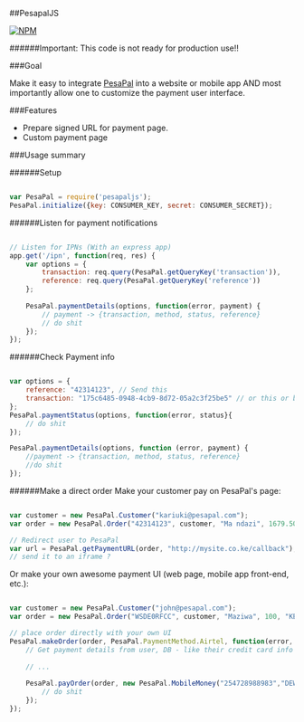 ##PesapalJS

[![NPM](https://nodei.co/npm/pesapaljs.png?downloads=true&downloadRank=true&stars=true)](https://www.npmjs.org/package/pesapaljs)

######Important: This code is not ready for production use!!

###Goal

Make it easy to integrate [PesaPal](https://www.pesapal.com) into a website or mobile app AND most importantly allow one 
to customize the payment user interface.

###Features

- Prepare signed URL for payment page.
- Custom payment page

###Usage summary

######Setup
```javascript

var PesaPal = require('pesapaljs');
PesaPal.initialize({key: CONSUMER_KEY, secret: CONSUMER_SECRET});

```
    
######Listen for payment notifications
```javascript

// Listen for IPNs (With an express app)
app.get('/ipn', function(req, res) { 
    var options = {
        transaction: req.query(PesaPal.getQueryKey('transaction')),
        reference: req.query(PesaPal.getQueryKey('reference'))
    };
    
    PesaPal.paymentDetails(options, function(error, payment) {
        // payment -> {transaction, method, status, reference}
        // do shit
    });
});

```
    
######Check Payment info
```javascript

var options = {
    reference: "42314123", // Send this
    transaction: "175c6485-0948-4cb9-8d72-05a2c3f25be5" // or this or both.
};
PesaPal.paymentStatus(options, function(error, status}{
    // do shit
});

PesaPal.paymentDetails(options, function (error, payment) {
    //payment -> {transaction, method, status, reference}
    //do shit
});

```
    
######Make a direct order
Make your customer pay on PesaPal's page:

```javascript

var customer = new PesaPal.Customer("kariuki@pesapal.com");
var order = new PesaPal.Order("42314123", customer, "Ma ndazi", 1679.50, "KES", "MERCHANT");

// Redirect user to PesaPal
var url = PesaPal.getPaymentURL(order, "http://mysite.co.ke/callback");
// send it to an iframe ?

```

Or make your own awesome payment UI (web page, mobile app front-end, etc.):

```javascript

var customer = new PesaPal.Customer("john@pesapal.com");
var order = new PesaPal.Order("WSDE0RFCC", customer, "Maziwa", 100, "KES", "MERCHANT");

// place order directly with your own UI
PesaPal.makeOrder(order, PesaPal.PaymentMethod.Airtel, function(error, order) {
    // Get payment details from user, DB - like their credit card info ;) or whatever
    
    // ...
    
    PesaPal.payOrder(order, new PesaPal.MobileMoney("254728988983","DEWEDWED"), function (error, reference, transactionId) {
        // do shit
    });
});
```
